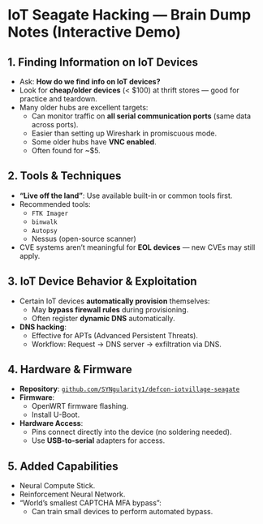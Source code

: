 # IoT Seagate Hacking — Brain Dump Notes (Interactive Demo)

## 1. Finding Information on IoT Devices
- Ask: **How do we find info on IoT devices?**
- Look for **cheap/older devices** (< $100) at thrift stores — good for practice and teardown.
- Many older hubs are excellent targets:
  - Can monitor traffic on **all serial communication ports** (same data across ports).
  - Easier than setting up Wireshark in promiscuous mode.
  - Some older hubs have **VNC enabled**.
  - Often found for ~$5.

## 2. Tools & Techniques
- **“Live off the land”**: Use available built-in or common tools first.
- Recommended tools:
  - `FTK Imager`
  - `binwalk`
  - `Autopsy`
  - Nessus (open-source scanner)
- CVE systems aren’t meaningful for **EOL devices** — new CVEs may still apply.

## 3. IoT Device Behavior & Exploitation
- Certain IoT devices **automatically provision** themselves:
  - May **bypass firewall rules** during provisioning.
  - Often register **dynamic DNS** automatically.
- **DNS hacking**:
  - Effective for APTs (Advanced Persistent Threats).
  - Workflow: Request → DNS server → exfiltration via DNS.

## 4. Hardware & Firmware
- **Repository**: [`github.com/SYNgularity1/defcon-iotvillage-seagate`](https://github.com/SYNgularity1/defcon-iotvillage-seagate)
- **Firmware**:
  - OpenWRT firmware flashing.
  - Install U-Boot.
- **Hardware Access**:
  - Pins connect directly into the device (no soldering needed).
  - Use **USB-to-serial** adapters for access.

## 5. Added Capabilities
- Neural Compute Stick.
- Reinforcement Neural Network.
- “World’s smallest CAPTCHA MFA bypass”:
  - Can train small devices to perform automated bypass.
